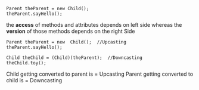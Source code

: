 ```
Parent theParent = new Child();  
theParent.sayHello();
```

the **access** of methods and attributes depends on left  side
whereas the **version** of those methods depends on the right Side

```
Parent theParent = new  Child();  //Upcasting
theParent.sayHello();  
  
Child theChild = (Child)(theParent);  //Downcasting
theChild.toy();
```

Child getting converted to parent is = Upcasting
Parent getting converted to child is = Downcasting